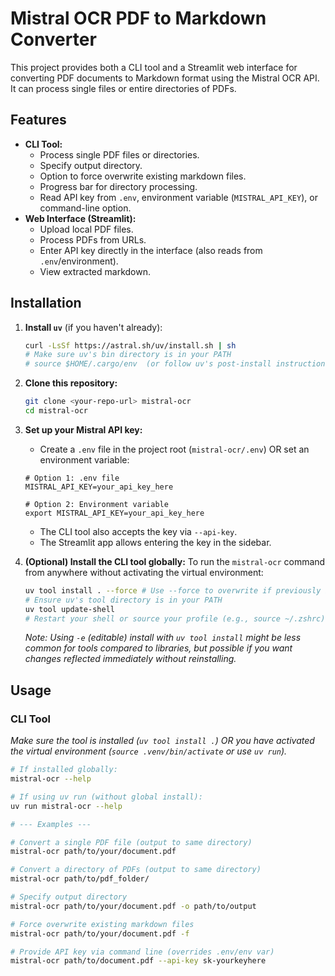 # Mistral OCR PDF to Markdown Converter

This project provides both a CLI tool and a Streamlit web interface for converting PDF documents to Markdown format using the Mistral OCR API. It can process single files or entire directories of PDFs.

## Features

- **CLI Tool:**
    - Process single PDF files or directories.
    - Specify output directory.
    - Option to force overwrite existing markdown files.
    - Progress bar for directory processing.
    - Read API key from `.env`, environment variable (`MISTRAL_API_KEY`), or command-line option.
- **Web Interface (Streamlit):**
    - Upload local PDF files.
    - Process PDFs from URLs.
    - Enter API key directly in the interface (also reads from `.env`/environment).
    - View extracted markdown.

## Installation

1.  **Install `uv`** (if you haven't already):
    ```bash
    curl -LsSf https://astral.sh/uv/install.sh | sh
    # Make sure uv's bin directory is in your PATH
    # source $HOME/.cargo/env  (or follow uv's post-install instructions)
    ```

2.  **Clone this repository:**
    ```bash
    git clone <your-repo-url> mistral-ocr
    cd mistral-ocr
    ```

3.  **Set up your Mistral API key:**
    *   Create a `.env` file in the project root (`mistral-ocr/.env`) OR set an environment variable:
      ```
      # Option 1: .env file
      MISTRAL_API_KEY=your_api_key_here

      # Option 2: Environment variable
      export MISTRAL_API_KEY=your_api_key_here
      ```
    *   The CLI tool also accepts the key via `--api-key`.
    *   The Streamlit app allows entering the key in the sidebar.

4.  **(Optional) Install the CLI tool globally:**
    To run the `mistral-ocr` command from anywhere without activating the virtual environment:
    ```bash
    uv tool install . --force # Use --force to overwrite if previously installed
    # Ensure uv's tool directory is in your PATH
    uv tool update-shell
    # Restart your shell or source your profile (e.g., source ~/.zshrc)
    ```
    *Note: Using `-e` (editable) install with `uv tool install` might be less common for tools compared to libraries, but possible if you want changes reflected immediately without reinstalling.*

## Usage

### CLI Tool

*Make sure the tool is installed (`uv tool install .`) OR you have activated the virtual environment (`source .venv/bin/activate` or use `uv run`).*

```bash
# If installed globally:
mistral-ocr --help

# If using uv run (without global install):
uv run mistral-ocr --help

# --- Examples ---

# Convert a single PDF file (output to same directory)
mistral-ocr path/to/your/document.pdf

# Convert a directory of PDFs (output to same directory)
mistral-ocr path/to/pdf_folder/

# Specify output directory
mistral-ocr path/to/your/document.pdf -o path/to/output

# Force overwrite existing markdown files
mistral-ocr path/to/your/document.pdf -f

# Provide API key via command line (overrides .env/env var)
mistral-ocr path/to/document.pdf --api-key sk-yourkeyhere
